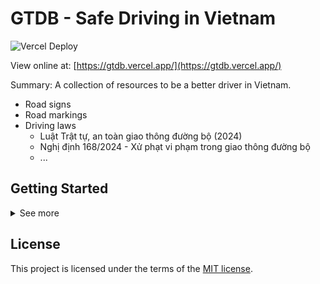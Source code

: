 # GTDB - Safe Driving in Vietnam

![Vercel Deploy](https://deploy-badge.vercel.app/vercel/gtdb)

View online at: [https://gtdb.vercel.app/](https://gtdb.vercel.app/)

Summary: A collection of resources to be a better driver in Vietnam.

- Road signs
- Road markings
- Driving laws
  - Luật Trật tự, an toàn giao thông đường bộ (2024)
  - Nghị định 168/2024 - Xử phạt vi phạm trong giao thông đường bộ
  - ...

## Getting Started

<details>
<summary>
See more
</summary>

This is a [Next.js](https://nextjs.org/) project bootstrapped with [`create-next-app`](https://github.com/vercel/next.js/tree/canary/packages/create-next-app).
First, run the development server:

```bash
npm run dev
# or
yarn dev
# or
pnpm dev
# or
bun dev
```

Open [http://localhost:3000](http://localhost:3000) with your browser to see the result.

You can start editing the page by modifying `app/page.tsx`. The page auto-updates as you edit the file.

## Learn More

To learn more about Next.js, take a look at the following resources:

- [Next.js Documentation](https://nextjs.org/docs) - learn about Next.js features and API.
- [Learn Next.js](https://nextjs.org/learn) - an interactive Next.js tutorial.
</details>

## License

This project is licensed under the terms of the [MIT license](/LICENSE).
